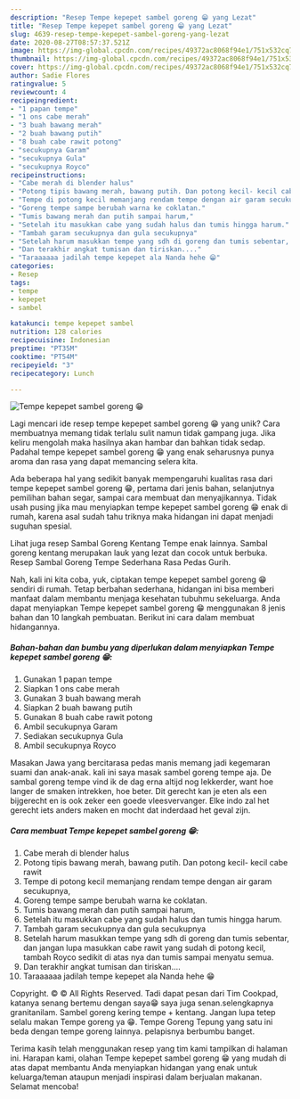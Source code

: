 ```yaml
---
description: "Resep Tempe kepepet sambel goreng 😁 yang Lezat"
title: "Resep Tempe kepepet sambel goreng 😁 yang Lezat"
slug: 4639-resep-tempe-kepepet-sambel-goreng-yang-lezat
date: 2020-08-27T08:57:37.521Z
image: https://img-global.cpcdn.com/recipes/49372ac8068f94e1/751x532cq70/tempe-kepepet-sambel-goreng-😁-foto-resep-utama.jpg
thumbnail: https://img-global.cpcdn.com/recipes/49372ac8068f94e1/751x532cq70/tempe-kepepet-sambel-goreng-😁-foto-resep-utama.jpg
cover: https://img-global.cpcdn.com/recipes/49372ac8068f94e1/751x532cq70/tempe-kepepet-sambel-goreng-😁-foto-resep-utama.jpg
author: Sadie Flores
ratingvalue: 5
reviewcount: 4
recipeingredient:
- "1 papan tempe"
- "1 ons cabe merah"
- "3 buah bawang merah"
- "2 buah bawang putih"
- "8 buah cabe rawit potong"
- "secukupnya Garam"
- "secukupnya Gula"
- "secukupnya Royco"
recipeinstructions:
- "Cabe merah di blender halus"
- "Potong tipis bawang merah, bawang putih. Dan potong kecil- kecil cabe rawit"
- "Tempe di potong kecil memanjang rendam tempe dengan air garam secukupnya,"
- "Goreng tempe sampe berubah warna ke coklatan."
- "Tumis bawang merah dan putih sampai harum,"
- "Setelah itu masukkan cabe yang sudah halus dan tumis hingga harum."
- "Tambah garam secukupnya dan gula secukupnya"
- "Setelah harum masukkan tempe yang sdh di goreng dan tumis sebentar, dan jangan lupa masukkan cabe rawit yang sudah di potong kecil, tambah Royco sedikit di atas nya dan tumis sampai menyatu semua."
- "Dan terakhir angkat tumisan dan tiriskan...."
- "Taraaaaaa jadilah tempe kepepet ala Nanda hehe 😁"
categories:
- Resep
tags:
- tempe
- kepepet
- sambel

katakunci: tempe kepepet sambel 
nutrition: 128 calories
recipecuisine: Indonesian
preptime: "PT35M"
cooktime: "PT54M"
recipeyield: "3"
recipecategory: Lunch

---
```



![Tempe kepepet sambel goreng 😁](https://img-global.cpcdn.com/recipes/49372ac8068f94e1/751x532cq70/tempe-kepepet-sambel-goreng-😁-foto-resep-utama.jpg)

Lagi mencari ide resep tempe kepepet sambel goreng 😁 yang unik? Cara membuatnya memang tidak terlalu sulit namun tidak gampang juga. Jika keliru mengolah maka hasilnya akan hambar dan bahkan tidak sedap. Padahal tempe kepepet sambel goreng 😁 yang enak seharusnya punya aroma dan rasa yang dapat memancing selera kita.

Ada beberapa hal yang sedikit banyak mempengaruhi kualitas rasa dari tempe kepepet sambel goreng 😁, pertama dari jenis bahan, selanjutnya pemilihan bahan segar, sampai cara membuat dan menyajikannya. Tidak usah pusing jika mau menyiapkan tempe kepepet sambel goreng 😁 enak di rumah, karena asal sudah tahu triknya maka hidangan ini dapat menjadi suguhan spesial.

Lihat juga resep Sambal Goreng Kentang Tempe enak lainnya. Sambal goreng kentang merupakan lauk yang lezat dan cocok untuk berbuka. Resep Sambal Goreng Tempe Sederhana Rasa Pedas Gurih.


Nah, kali ini kita coba, yuk, ciptakan tempe kepepet sambel goreng 😁 sendiri di rumah. Tetap berbahan sederhana, hidangan ini bisa memberi manfaat dalam membantu menjaga kesehatan tubuhmu sekeluarga. Anda dapat menyiapkan Tempe kepepet sambel goreng 😁 menggunakan 8 jenis bahan dan 10 langkah pembuatan. Berikut ini cara dalam membuat hidangannya.

<!--inarticleads1-->

##### Bahan-bahan dan bumbu yang diperlukan dalam menyiapkan Tempe kepepet sambel goreng 😁:

1. Gunakan 1 papan tempe
1. Siapkan 1 ons cabe merah
1. Gunakan 3 buah bawang merah
1. Siapkan 2 buah bawang putih
1. Gunakan 8 buah cabe rawit potong
1. Ambil secukupnya Garam
1. Sediakan secukupnya Gula
1. Ambil secukupnya Royco


Masakan Jawa yang bercitarasa pedas manis memang jadi kegemaran suami dan anak-anak. kali ini saya masak sambel goreng tempe aja. De sambal goreng tempe vind ik de dag erna altijd nog lekkerder, want hoe langer de smaken intrekken, hoe beter. Dit gerecht kan je eten als een bijgerecht en is ook zeker een goede vleesvervanger. Elke indo zal het gerecht iets anders maken en mocht dat inderdaad het geval zijn. 

<!--inarticleads2-->

##### Cara membuat Tempe kepepet sambel goreng 😁:

1. Cabe merah di blender halus
1. Potong tipis bawang merah, bawang putih. Dan potong kecil- kecil cabe rawit
1. Tempe di potong kecil memanjang rendam tempe dengan air garam secukupnya,
1. Goreng tempe sampe berubah warna ke coklatan.
1. Tumis bawang merah dan putih sampai harum,
1. Setelah itu masukkan cabe yang sudah halus dan tumis hingga harum.
1. Tambah garam secukupnya dan gula secukupnya
1. Setelah harum masukkan tempe yang sdh di goreng dan tumis sebentar, dan jangan lupa masukkan cabe rawit yang sudah di potong kecil, tambah Royco sedikit di atas nya dan tumis sampai menyatu semua.
1. Dan terakhir angkat tumisan dan tiriskan....
1. Taraaaaaa jadilah tempe kepepet ala Nanda hehe 😁


Copyright. © © All Rights Reserved. Tadi dapat pesan dari Tim Cookpad, katanya senang bertemu dengan saya😁 saya juga senan.selengkapnya granitanilam. Sambel goreng kering tempe + kentang. Jangan lupa tetep selalu makan Tempe goreng ya 😁. Tempe Goreng Tepung yang satu ini beda dengan tempe goreng lainnya. pelapisnya berbumbu banget. 

Terima kasih telah menggunakan resep yang tim kami tampilkan di halaman ini. Harapan kami, olahan Tempe kepepet sambel goreng 😁 yang mudah di atas dapat membantu Anda menyiapkan hidangan yang enak untuk keluarga/teman ataupun menjadi inspirasi dalam berjualan makanan. Selamat mencoba!
